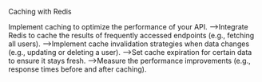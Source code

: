 Caching with
Redis


Implement caching to optimize the
performance of your API.
-->Integrate Redis to cache the results of
   frequently accessed endpoints (e.g.,
   fetching all users).
-->Implement cache invalidation strategies
   when data changes (e.g., updating or
   deleting a user).
-->Set cache expiration for certain data to
   ensure it stays fresh.
-->Measure the performance improvements
   (e.g., response times before and after
   caching).

